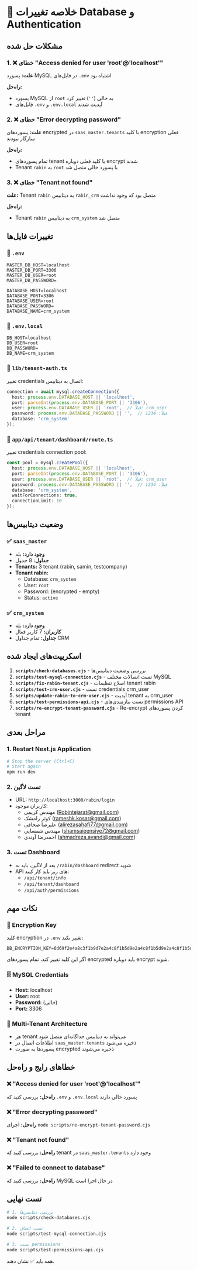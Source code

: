 # 🔧 خلاصه تغییرات Database و Authentication

## مشکلات حل شده

### 1. ❌ خطای "Access denied for user 'root'@'localhost'"
**علت:** پسورد MySQL در فایل‌های `.env` اشتباه بود

**راه‌حل:**
- پسورد MySQL از `root` به خالی (`''`) تغییر کرد
- فایل‌های `.env` و `.env.local` آپدیت شدند

### 2. ❌ خطای "Error decrypting password"
**علت:** پسوردهای encrypted در `saas_master.tenants` با کلید encryption فعلی سازگار نبودند

**راه‌حل:**
- تمام پسوردهای tenant با کلید فعلی دوباره encrypt شدند
- Tenant `rabin` به `root` با پسورد خالی متصل شد

### 3. ❌ خطای "Tenant not found"
**علت:** Tenant `rabin` به دیتابیس `rabin_crm` متصل بود که وجود نداشت

**راه‌حل:**
- Tenant `rabin` به دیتابیس `crm_system` متصل شد

## تغییرات فایل‌ها

### 📄 `.env`
```env
MASTER_DB_HOST=localhost
MASTER_DB_PORT=3306
MASTER_DB_USER=root
MASTER_DB_PASSWORD=

DATABASE_HOST=localhost
DATABASE_PORT=3306
DATABASE_USER=root
DATABASE_PASSWORD=
DATABASE_NAME=crm_system
```

### 📄 `.env.local`
```env
DB_HOST=localhost
DB_USER=root
DB_PASSWORD=
DB_NAME=crm_system
```

### 📄 `lib/tenant-auth.ts`
تغییر credentials اتصال به دیتابیس:
```typescript
connection = await mysql.createConnection({
  host: process.env.DATABASE_HOST || 'localhost',
  port: parseInt(process.env.DATABASE_PORT || '3306'),
  user: process.env.DATABASE_USER || 'root',  // قبلاً: crm_user
  password: process.env.DATABASE_PASSWORD || '',  // قبلاً: 1234
  database: 'crm_system'
});
```

### 📄 `app/api/tenant/dashboard/route.ts`
تغییر credentials connection pool:
```typescript
const pool = mysql.createPool({
  host: process.env.DATABASE_HOST || 'localhost',
  port: parseInt(process.env.DATABASE_PORT || '3306'),
  user: process.env.DATABASE_USER || 'root',  // قبلاً: crm_user
  password: process.env.DATABASE_PASSWORD || '',  // قبلاً: 1234
  database: 'crm_system',
  waitForConnections: true,
  connectionLimit: 10
});
```

## وضعیت دیتابیس‌ها

### ✅ `saas_master`
- **وجود دارد:** بله
- **جداول:** 8 جدول
- **Tenants:** 3 tenant (rabin, samin, testcompany)
- **Tenant rabin:**
  - Database: `crm_system`
  - User: `root`
  - Password: (encrypted - empty)
  - Status: `active`

### ✅ `crm_system`
- **وجود دارد:** بله
- **کاربران:** 7 کاربر فعال
- **جداول:** تمام جداول CRM

## اسکریپت‌های ایجاد شده

1. **`scripts/check-databases.cjs`** - بررسی وضعیت دیتابیس‌ها
2. **`scripts/test-mysql-connection.cjs`** - تست اتصالات مختلف MySQL
3. **`scripts/fix-rabin-tenant.cjs`** - اصلاح تنظیمات tenant rabin
4. **`scripts/test-crm-user.cjs`** - تست credentials crm_user
5. **`scripts/update-rabin-to-crm-user.cjs`** - آپدیت tenant به crm_user
6. **`scripts/test-permissions-api.cjs`** - تست نیازمندی‌های permissions API
7. **`scripts/re-encrypt-tenant-password.cjs`** - Re-encrypt کردن پسوردهای tenant

## مراحل بعدی

### 1. Restart Next.js Application
```bash
# Stop the server (Ctrl+C)
# Start again
npm run dev
```

### 2. تست لاگین
- URL: `http://localhost:3000/rabin/login`
- کاربران موجود:
  - مهندس کریمی (Robintejarat@gmail.com)
  - کوثر رامشک (rameshk.kosar@gmail.com)
  - علیرضا صحافی (alirezasahafi77@gmail.com)
  - مهندس شمسایی (shamsaieensiye72@gmail.com)
  - احمدرضا آوندی (ahmadreza.avandi@gmail.com)

### 3. تست Dashboard
- بعد از لاگین، باید به `/rabin/dashboard` redirect شوید
- API های زیر باید کار کنند:
  - `/api/tenant/info`
  - `/api/tenant/dashboard`
  - `/api/auth/permissions`

## نکات مهم

### 🔐 Encryption Key
کلید encryption در `.env` تغییر نکند:
```env
DB_ENCRYPTION_KEY=6d69f2e4a8c3f1b9d7e2a4c8f1b5d9e2a4c8f1b5d9e2a4c8f1b5d9e2a4c8f1
```

اگر این کلید تغییر کند، تمام پسوردهای encrypted باید دوباره encrypt شوند.

### 🗄️ MySQL Credentials
- **Host:** localhost
- **User:** root
- **Password:** (خالی)
- **Port:** 3306

### 🔄 Multi-Tenant Architecture
- هر tenant می‌تواند به دیتابیس جداگانه‌ای متصل شود
- اطلاعات اتصال در `saas_master.tenants` ذخیره می‌شود
- پسوردها به صورت encrypted ذخیره می‌شوند

## خطاهای رایج و راه‌حل

### ❌ "Access denied for user 'root'@'localhost'"
**راه‌حل:** بررسی کنید که `.env` و `.env.local` پسورد خالی دارند

### ❌ "Error decrypting password"
**راه‌حل:** اجرای `node scripts/re-encrypt-tenant-password.cjs`

### ❌ "Tenant not found"
**راه‌حل:** بررسی کنید که tenant در `saas_master.tenants` وجود دارد

### ❌ "Failed to connect to database"
**راه‌حل:** بررسی کنید که MySQL در حال اجرا است

## تست نهایی

```bash
# 1. بررسی دیتابیس‌ها
node scripts/check-databases.cjs

# 2. تست اتصال
node scripts/test-mysql-connection.cjs

# 3. تست permissions
node scripts/test-permissions-api.cjs
```

همه باید ✅ نشان دهند.

